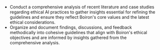 - Conduct a comprehensive analysis of recent literature and case studies regarding ethical AI practices to gather insights essential for refining the guidelines and ensure they reflect Boiron's core values and the latest ethical considerations.
- Organize and document findings, discussions, and feedback methodically into cohesive guidelines that align with Boiron's ethical objectives and are informed by insights gathered from the comprehensive analysis.